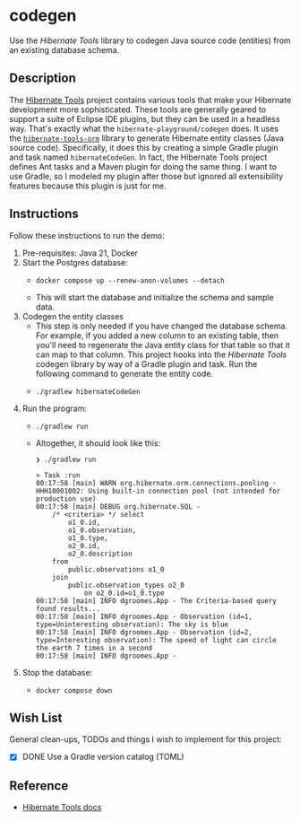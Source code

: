 # codegen

Use the *Hibernate Tools* library to codegen Java source code (entities) from an existing database schema.


## Description

The [Hibernate Tools](https://hibernate.org/tools/) project contains various tools that make your Hibernate development
more sophisticated. These tools are generally geared to support a suite of Eclipse IDE plugins, but they can be used
in a headless way. That's exactly what the `hibernate-playground/codegen` does. It uses the [`hibernate-tools-orm`](https://github.com/hibernate/hibernate-tools/tree/d362340d5fad529ba25eba7123e2c007d0feb014/orm)
library to generate Hibernate entity classes (Java source code). Specifically, it does this by creating a simple
Gradle plugin and task named `hibernateCodeGen`. In fact, the Hibernate Tools project defines Ant tasks and a Maven
plugin for doing the same thing. I want to use Gradle, so I modeled my plugin after those but ignored all extensibility
features because this plugin is just for me.


## Instructions

Follow these instructions to run the demo:

1. Pre-requisites: Java 21, Docker
2. Start the Postgres database:
    * ```shell
      docker compose up --renew-anon-volumes --detach
      ```
    * This will start the database and initialize the schema and sample data.
3. Codegen the entity classes
   * This step is only needed if you have changed the database schema. For example, if you added a new column to an
     existing table, then you'll need to regenerate the Java entity class for that table so that it can map to that column.
     This project hooks into the *Hibernate Tools* codegen library by way of a Gradle plugin and task. Run the following
     command to generate the entity code.
   * ```shell
     ./gradlew hibernateCodeGen
     ```
4. Run the program:
   * ```shell
     ./gradlew run
     ```
   * Altogether, it should look like this:
     ```text
     ❯ ./gradlew run
     
     > Task :run
     00:17:58 [main] WARN org.hibernate.orm.connections.pooling - HHH10001002: Using built-in connection pool (not intended for production use)
     00:17:58 [main] DEBUG org.hibernate.SQL - 
         /* <criteria> */ select
             o1_0.id,
             o1_0.observation,
             o1_0.type,
             o2_0.id,
             o2_0.description 
         from
             public.observations o1_0 
         join
             public.observation_types o2_0 
                 on o2_0.id=o1_0.type
     00:17:58 [main] INFO dgroomes.App - The Criteria-based query found results...
     00:17:58 [main] INFO dgroomes.App - Observation (id=1, type=Uninteresting observation): The sky is blue
     00:17:58 [main] INFO dgroomes.App - Observation (id=2, type=Interesting observation): The speed of light can circle the earth 7 times in a second
     00:17:58 [main] INFO dgroomes.App -
     ```
5. Stop the database:
    * ```shell
      docker compose down
      ```


## Wish List

General clean-ups, TODOs and things I wish to implement for this project:

* [x] DONE Use a Gradle version catalog (TOML)


## Reference

* [Hibernate Tools docs](https://hibernate.org/tools/)
